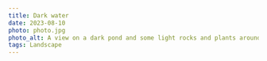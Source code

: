 ```yaml
---
title: Dark water
date: 2023-08-10
photo: photo.jpg
photo_alt: A view on a dark pond and some light rocks and plants around it
tags: Landscape
---
```

